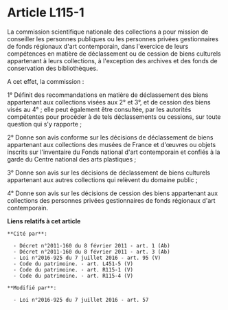 # Article L115-1

La commission scientifique nationale des collections a pour mission de conseiller les personnes publiques ou les personnes
privées gestionnaires de fonds régionaux d'art contemporain, dans l'exercice de leurs compétences en matière de déclassement
ou de cession de biens culturels appartenant à leurs collections, à l'exception des archives et des fonds de conservation des
bibliothèques. 

A cet effet, la commission : 

1° Définit des recommandations en matière de déclassement des biens appartenant aux collections visées aux 2° et 3°, et de
cession des biens visés au 4° ; elle peut également être consultée, par les autorités compétentes pour procéder à de tels
déclassements ou cessions, sur toute question qui s'y rapporte ; 

2° Donne son avis conforme sur les décisions de déclassement de biens appartenant aux collections des musées de France et
d'œuvres ou objets inscrits sur l'inventaire du Fonds national d'art contemporain et confiés à la garde du Centre national
des arts plastiques ; 

3° Donne son avis sur les décisions de déclassement de biens culturels appartenant aux autres collections qui relèvent du
domaine public ; 

4° Donne son avis sur les décisions de cession des biens appartenant aux collections des personnes privées gestionnaires de
fonds régionaux d'art contemporain.

**Liens relatifs à cet article**

	**Cité par**:

	  - Décret n°2011-160 du 8 février 2011 - art. 1 (Ab)
	  - Décret n°2011-160 du 8 février 2011 - art. 3 (Ab)
	  - Loi n°2016-925 du 7 juillet 2016 - art. 95 (V)
	  - Code du patrimoine. - art. L451-5 (V)
	  - Code du patrimoine. - art. R115-1 (V)
	  - Code du patrimoine. - art. R115-4 (V)

	**Modifié par**:

	  - Loi n°2016-925 du 7 juillet 2016 - art. 57
